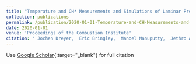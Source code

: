 ```yaml
---
title: "Temperature and CH* Measurements and Simulations of Laminar Premixed Ethylene Jet-Wall Stagnation Flames"
collection: publications
permalink: /publication/2020-01-01-Temperature-and-CH-Measurements-and-Simulations-of-Laminar-Premixed-Ethylene-Jet-Wall-Stagnation-Flames
date: 2020-01-01
venue: 'Proceedings of the Combustion Institute'
citation: ' Jochen Dreyer,  Eric Bringley,  Manoel Manuputty,  Jethro Akroyd,  Markus Kraft, &quot;Temperature and CH* Measurements and Simulations of Laminar Premixed Ethylene Jet-Wall Stagnation Flames.&quot; Proceedings of the Combustion Institute, 2020.'
---
```

Use [Google Scholar](https://scholar.google.com/scholar?q=Temperature+and+CH*+Measurements+and+Simulations+of+Laminar+Premixed+Ethylene+Jet+Wall+Stagnation+Flames){:target="_blank"} for full citation